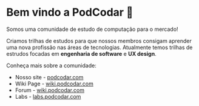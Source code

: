 # Bem vindo a PodCodar 👋

Somos uma comunidade de estudo de computação para o mercado!

Criamos trilhas de estudos para que nossos membros consigam aprender uma nova profissão nas áreas de tecnologias. 
Atualmente temos trilhas de estrudos focadas em **engenharia de software** e **UX design**. 

Conheça mais sobre a comunidade:
- Nosso site - [podcodar.com](https://podcodar.com)
- Wiki Page - [wiki.podcodar.com](https://wiki.podcodar.com)
- Forum - [wiki.podcodar.com](https://forum.podcodar.com)
- Labs - [labs.podcodar.com](https://labs.podcodar.com)
